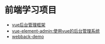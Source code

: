 # 前端学习项目

- [vue后台管理框架](https://github.com/herozhou/vue-framework-wz)
- [vue-element-admin:使用vue的后台管理系统](https://github.com/PanJiaChen/vue-element-admin)
- [webback-demo](https://github.com/ruanyf/webpack-demos)